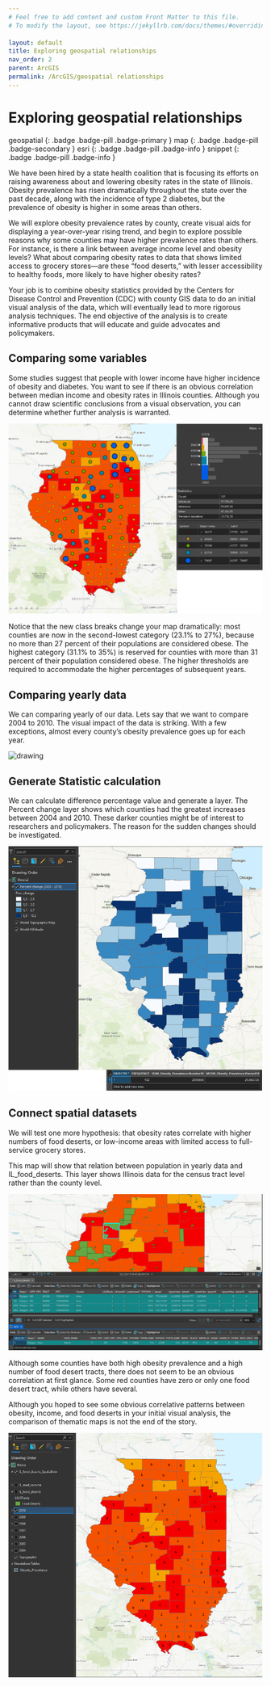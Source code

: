 ```yaml
---
# Feel free to add content and custom Front Matter to this file.
# To modify the layout, see https://jekyllrb.com/docs/themes/#overriding-theme-defaults

layout: default
title: Exploring geospatial relationships
nav_order: 2
parent: ArcGIS
permalink: /ArcGIS/geospatial relationships
---
```


# Exploring geospatial relationships
geospatial
{: .badge .badge-pill .badge-primary }
map
{: .badge .badge-pill .badge-secondary }
esri
{: .badge .badge-pill .badge-info }
snippet
{: .badge .badge-pill .badge-info }


We have been hired by a state health coalition that is focusing its efforts on raising awareness about and lowering obesity rates in the state of Illinois. Obesity prevalence has risen dramatically throughout the state over the past decade, along with the incidence of type 2 diabetes, but the prevalence of obesity is higher in some areas than others. 

We will explore obesity prevalence rates by county, create visual aids for displaying a year-over-year rising trend, and begin to explore possible reasons why some counties may have higher prevalence rates than others. For instance, is there a link between average income level and obesity levels? What about comparing obesity rates to data that shows limited access to grocery stores—are these “food deserts,” with lesser accessibility to healthy foods, more likely to have higher obesity rates?

Your job is to combine obesity statistics provided by the Centers for Disease Control and Prevention (CDC) with county GIS data to do an initial visual analysis of the data, which will eventually lead to more rigorous analysis techniques. The end objective of the analysis is to create informative products that will educate and guide advocates and policymakers.


## Comparing some variables
Some studies suggest that people with lower income have higher incidence of
obesity and diabetes. You want to see if there is an obvious correlation
between median income and obesity rates in Illinois counties. Although you cannot draw scientific conclusions from a visual observation, you can determine whether further analysis is warranted.

<img src="/assets/images/esri/esri_05.png" alt="drawing"/>

Notice that the new class breaks change your map dramatically: most counties are now in the second-lowest category (23.1% to 27%), because no more than 27 percent of their populations are considered obese. The highest category (31.1% to 35%) is reserved for counties with more than 31 percent of their population considered obese. The higher thresholds are required to accommodate the higher percentages of subsequent years.


## Comparing yearly data
We can comparing yearly of our data. Lets say that we want to compare 2004 to 2010. The visual impact of the data is striking. With a few exceptions, almost every county’s obesity prevalence goes up for each year.

<img src="/assets/images/esri/esri_06.gif" alt="drawing"/>


## Generate Statistic calculation
We can calculate difference percentage value and generate a layer. The Percent change layer shows which counties had the greatest increases between 2004 and 2010. These darker counties might be of interest to researchers and policymakers. The reason for the sudden changes should be investigated.

<img src="/assets/images/esri/esri_07.png" alt="drawing"/>


## Connect spatial datasets
We will test one more hypothesis: that obesity rates correlate with higher numbers of food deserts, or low-income areas with limited access to full-service grocery stores.

This map will show that relation between population in yearly data and IL_food_deserts. This layer shows Illinois data for the census tract level rather than the county level. 

<img src="/assets/images/esri/esri_08.png" alt="drawing"/>

Although some counties have both high obesity prevalence and a high number of food desert tracts, there does not seem to be an obvious correlation at first glance. Some red counties have zero or only one food desert tract, while others have several.

Although you hoped to see some obvious correlative patterns between obesity, income, and food deserts in your initial visual analysis, the comparison of thematic maps is not the end of the story.

<img src="/assets/images/esri/esri_09.png" alt="drawing"/>




